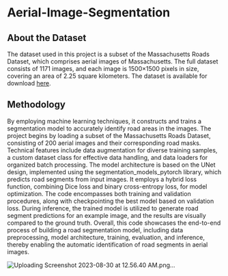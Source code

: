 # Aerial-Image-Segmentation

## About the Dataset

The dataset used in this project is a subset of the Massachusetts Roads Dataset, which comprises aerial images of Massachusetts. The full dataset consists of 1171 images, and each image is 1500×1500 pixels in size, covering an area of 2.25 square kilometers. The dataset is available for download [here](https://www.cs.toronto.edu/~vmnih/data/).

## Methodology

By employing machine learning techniques, it constructs and trains a segmentation model to accurately identify road areas in the images. The project begins by loading a subset of the Massachusetts Roads Dataset, consisting of 200 aerial images and their corresponding road masks. Technical features include data augmentation for diverse training samples, a custom dataset class for effective data handling, and data loaders for organized batch processing. The model architecture is based on the UNet design, implemented using the segmentation_models_pytorch library, which predicts road segments from input images. It employs a hybrid loss function, combining Dice loss and binary cross-entropy loss, for model optimization. The code encompasses both training and validation procedures, along with checkpointing the best model based on validation loss. During inference, the trained model is utilized to generate road segment predictions for an example image, and the results are visually compared to the ground truth. Overall, this code showcases the end-to-end process of building a road segmentation model, including data preprocessing, model architecture, training, evaluation, and inference, thereby enabling the automatic identification of road segments in aerial images.


![Uploading Screenshot 2023-08-30 at 12.56.40 AM.png…]()






